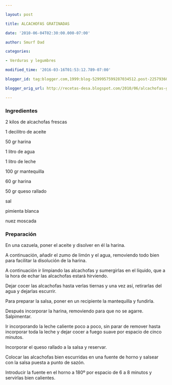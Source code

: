 ```yaml
---

layout: post

title: ALCACHOFAS GRATINADAS

date: '2010-06-04T02:30:00.000-07:00'

author: Smurf Dad

categories:

- Verduras y legumbres

modified_time: '2016-03-16T01:53:12.789-07:00'

blogger_id: tag:blogger.com,1999:blog-5299957599287034512.post-2257936071262919481

blogger_orig_url: http://recetas-desa.blogspot.com/2010/06/alcachofas-gratinadas_4.html

---
```


<h3>Ingredientes</h3>

2 kilos de alcachofas frescas

1 decilitro de aceite

50 gr harina

1 litro de agua

1 litro de leche

100 gr mantequilla

60 gr harina

50 gr queso rallado

sal

pimienta blanca

nuez moscada

<h3>Preparación</h3>

En una cazuela, poner el aceite y disolver en él la harina.

A continuación, a&ntilde;adir el zumo de limón y el agua, removiendo todo bien para facilitar la disolución de la harina.

A continuación ir limpiando las alcachofas y sumergirlas en el líquido, que a la hora de echar las alcachofas estará hirviendo.

Dejar cocer las alcachofas hasta verlas tiernas y una vez así, retirarlas del agua y dejarlas escurrir.

Para preparar la salsa, poner en un recipiente la mantequilla y fundirla.

Después incorporar la harina, removiendo para que no se agarre. Salpimentar.

Ir incorporando la leche caliente poco a poco, sin parar de remover hasta incorporar toda la leche y dejar cocer a fuego suave por espacio de cinco minutos.

Incorporar el queso rallado a la salsa y reservar.

Colocar las alcachofas bien escurridas en una fuente de horno y salsear con la salsa puesta a punto de sazón.

Introducir la fuente en el horno a 180&ordm; por espacio de 6 a 8 minutos y servirlas bien calientes.

